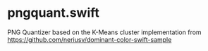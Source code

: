 # pngquant.swift
PNG Quantizer based on the K-Means cluster implementation from https://github.com/neriusv/dominant-color-swift-sample

